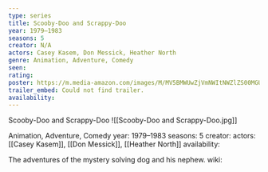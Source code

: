 ```yaml
---
type: series
title: Scooby-Doo and Scrappy-Doo
year: 1979–1983
seasons: 5
creator: N/A
actors: Casey Kasem, Don Messick, Heather North
genre: Animation, Adventure, Comedy
seen:
rating: 
poster: https://m.media-amazon.com/images/M/MV5BMWUwZjVmNWItNWZlZS00MGUxLWExNzMtYTZlNTZlMGNkZTIwXkEyXkFqcGdeQXVyNjExODE1MDc@._V1_SX300.jpg
trailer_embed: Could not find trailer.
availability:
---
```

Scooby-Doo and Scrappy-Doo
![[Scooby-Doo and Scrappy-Doo.jpg]]

Animation, Adventure, Comedy
year: 1979–1983
seasons: 5
creator: 
actors: [[Casey Kasem]], [[Don Messick]], [[Heather North]]
availability:

The adventures of the mystery solving dog and his nephew.
wiki: 



